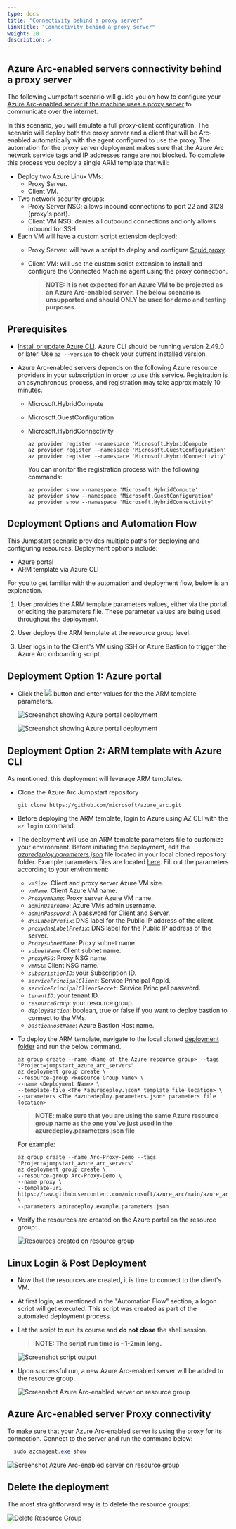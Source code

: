 ```yaml
---
type: docs
title: "Connectivity behind a proxy server"
linkTitle: "Connectivity behind a proxy server"
weight: 10
description: >
---
```


## Azure Arc-enabled servers connectivity behind a proxy server

The following Jumpstart scenario will guide you on how to configure your [Azure Arc-enabled server if the machine uses a proxy server](https://docs.microsoft.com/azure/cloud-adoption-framework/scenarios/hybrid/arc-enabled-servers/eslz-arc-servers-connectivity) to communicate over the internet.

In this scenario, you will emulate a full proxy-client configuration. The scenario will deploy both the proxy server and a client that will be Arc-enabled automatically with the agent configured to use the proxy. The automation for the proxy server deployment makes sure that the Azure Arc network service tags and IP addresses range are not blocked. To complete this process you deploy a single ARM template that will:

- Deploy two Azure Linux VMs:
  - Proxy Server.
  - Client VM.
- Two network security groups:
  - Proxy Server NSG: allows inbound connections to port 22 and 3128 (proxy's port).
  - Client VM NSG: denies all outbound connections and only allows inbound for SSH.
- Each VM will have a custom script extension deployed:
  - Proxy Server: will have a script to deploy and configure [Squid proxy](https://ubuntu.com/server/docs/proxy-servers-squid).
  - Client VM: will use the custom script extension to install and configure the Connected Machine agent using the proxy connection.

    > **NOTE: It is not expected for an Azure VM to be projected as an Azure Arc-enabled server. The below scenario is unsupported and should ONLY be used for demo and testing purposes.**

## Prerequisites

- [Install or update Azure CLI](https://docs.microsoft.com/cli/azure/install-azure-cli?view=azure-cli-latest). Azure CLI should be running version 2.49.0 or later. Use ```az --version``` to check your current installed version.

- Azure Arc-enabled servers depends on the following Azure resource providers in your subscription in order to use this service. Registration is an asynchronous process, and registration may take approximately 10 minutes.

  - Microsoft.HybridCompute
  - Microsoft.GuestConfiguration
  - Microsoft.HybridConnectivity

      ```shell
      az provider register --namespace 'Microsoft.HybridCompute'
      az provider register --namespace 'Microsoft.GuestConfiguration'
      az provider register --namespace 'Microsoft.HybridConnectivity'
      ```

      You can monitor the registration process with the following commands:

      ```shell
      az provider show --namespace 'Microsoft.HybridCompute'
      az provider show --namespace 'Microsoft.GuestConfiguration'
      az provider show --namespace 'Microsoft.HybridConnectivity'
      ```

## Deployment Options and Automation Flow

This Jumpstart scenario provides multiple paths for deploying and configuring resources. Deployment options include:

- Azure portal
- ARM template via Azure CLI

For you to get familiar with the automation and deployment flow, below is an explanation.

1. User provides the ARM template parameters values, either via the portal or editing the parameters file. These parameter values are being used throughout the deployment.

2. User deploys the ARM template at the resource group level.

3. User logs in to the Client's VM using SSH or Azure Bastion to trigger the Azure Arc onboarding script.

## Deployment Option 1: Azure portal

- Click the <a href="https://portal.azure.com/#create/Microsoft.Template/uri/https%3A%2F%2Fraw.githubusercontent.com%2Fmicrosoft%2Fazure_arc%2Fmain%2Fazure_arc_servers_jumpstart%2Fproxy%2Fazuredeploy.json" target="_blank"><img src="https://aka.ms/deploytoazurebutton"/></a> button and enter values for the the ARM template parameters.

  ![Screenshot showing Azure portal deployment](./01.png)

  ![Screenshot showing Azure portal deployment](./02.png)

## Deployment Option 2: ARM template with Azure CLI

As mentioned, this deployment will leverage ARM templates.

- Clone the Azure Arc Jumpstart repository

    ```shell
    git clone https://github.com/microsoft/azure_arc.git
    ```

- Before deploying the ARM template, login to Azure using AZ CLI with the ```az login``` command.

- The deployment will use an ARM template parameters file to customize your environment. Before initiating the deployment, edit the [_azuredeploy.parameters.json_](https://github.com/microsoft/azure_arc/blob/main/azure_arc_servers_jumpstart/proxy/azuredeploy.parameters.json) file located in your local cloned repository folder. Example parameters files are located [here](https://github.com/microsoft/azure_arc/blob/main/azure_arc_servers_jumpstart/proxy/azuredeploy.example.parameters.json). Fill out the parameters according to your environment:

  - _`vmSize`_: Client and proxy server Azure VM size.
  - _`vmName`_: Client Azure VM name.
  - _`ProxyvmName`_: Proxy server Azure VM name.
  - _`adminUsername`_: Azure VMs admin username.
  - _`adminPassword`_: A password for Client and Server.
  - _`dnsLabelPrefix`_: DNS label for the Public IP address of the client.
  - _`proxydnsLabelPrefix`_: DNS label for the Public IP address of the server.
  - _`ProxysubnetName`_: Proxy subnet name.
  - _`subnetName`_: Client subnet name.
  - _`proxyNSG`_: Proxy NSG name.
  - _`vmNSG`_: Client NSG name.
  - _`subscriptionID`_: your Subscription ID.
  - _`servicePrincipalClient`_: Service Principal AppId.
  - _`servicePrincipalClientSecret`_: Service Principal password.
  - _`tenantID`_: your tenant ID.
  - _`resourceGroup`_: your resource group.
  - _`deployBastion`_: boolean, true or false if you want to deploy bastion to connect to the VMs.
  - _`bastionHostName`_: Azure Bastion Host name.

- To deploy the ARM template, navigate to the local cloned [deployment folder](https://github.com/microsoft/azure_arc/tree/main/azure_arc_servers_jumpstart/proxy) and run the below command.

    ```shell
    az group create --name <Name of the Azure resource group> --tags "Project=jumpstart_azure_arc_servers"
    az deployment group create \
    --resource-group <Resource Group Name> \
    --name <Deployment Name> \
    --template-file <The *azuredeploy.json* template file location> \
    --parameters <The *azuredeploy.parameters.json* parameters file location>
    ```

    > **NOTE: make sure that you are using the same Azure resource group name as the one you’ve just used in the azuredeploy.parameters.json file**

    For example:

    ```shell
    az group create --name Arc-Proxy-Demo --tags "Project=jumpstart_azure_arc_servers" 
    az deployment group create \
    --resource-group Arc-Proxy-Demo \
    --name proxy \
    --template-uri https://raw.githubusercontent.com/microsoft/azure_arc/main/azure_arc_servers_jumpstart/proxy/azuredeploy.json \
    --parameters azuredeploy.example.parameters.json
    ```

- Verify the resources are created on the Azure portal on the resource group:

    ![Resources created on resource group](./03.png)

## Linux Login & Post Deployment

- Now that the resources are created, it is time to connect to the client's VM.

- At first login, as mentioned in the "Automation Flow" section, a logon script will get executed. This script was created as part of the automated deployment process.

- Let the script to run its course and **do not close** the shell session.

    > **NOTE: The script run time is ~1-2min long.**

    ![Screenshot script output](./04.png)

- Upon successful run, a new Azure Arc-enabled server will be added to the resource group.

  ![Screenshot Azure Arc-enabled server on resource group](./05.png)

## Azure Arc-enabled server Proxy connectivity

To make sure that your Azure Arc-enabled server is using the proxy for its connection. Connect to the server and run the command below:

  ```powershell
    sudo azcmagent.exe show
  ```

  ![Screenshot Azure Arc-enabled server on resource group](./06.png)

## Delete the deployment

The most straightforward way is to delete the resource groups:

  ![Delete Resource Group](./07.png)
